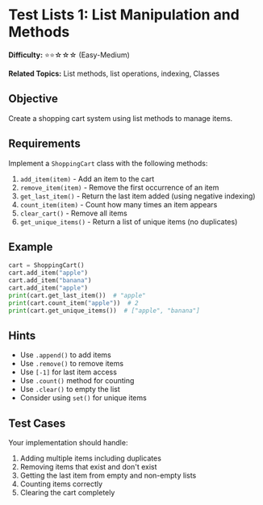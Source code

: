 # Test Lists 1: List Manipulation and Methods

**Difficulty:** ⭐⭐☆☆☆ (Easy-Medium)

**Related Topics:** List methods, list operations, indexing, Classes

## Objective

Create a shopping cart system using list methods to manage items.

## Requirements

Implement a `ShoppingCart` class with the following methods:

1. `add_item(item)` - Add an item to the cart
2. `remove_item(item)` - Remove the first occurrence of an item
3. `get_last_item()` - Return the last item added (using negative indexing)
4. `count_item(item)` - Count how many times an item appears
5. `clear_cart()` - Remove all items
6. `get_unique_items()` - Return a list of unique items (no duplicates)

## Example

```python
cart = ShoppingCart()
cart.add_item("apple")
cart.add_item("banana")
cart.add_item("apple")
print(cart.get_last_item())  # "apple"
print(cart.count_item("apple"))  # 2
print(cart.get_unique_items())  # ["apple", "banana"]
```

## Hints

- Use `.append()` to add items
- Use `.remove()` to remove items
- Use `[-1]` for last item access
- Use `.count()` method for counting
- Use `.clear()` to empty the list
- Consider using `set()` for unique items

## Test Cases

Your implementation should handle:

1. Adding multiple items including duplicates
2. Removing items that exist and don't exist
3. Getting the last item from empty and non-empty lists
4. Counting items correctly
5. Clearing the cart completely
